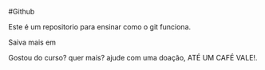 #Github

Este é um repositorio para ensinar como o git funciona.

Saiva mais em 


Gostou do curso? quer mais? ajude com uma doação, ATÉ UM CAFÉ VALE!.
